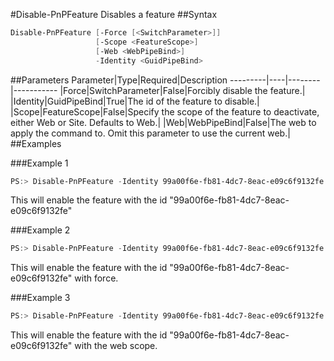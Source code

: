 #Disable-PnPFeature
Disables a feature
##Syntax
```powershell
Disable-PnPFeature [-Force [<SwitchParameter>]]
                   [-Scope <FeatureScope>]
                   [-Web <WebPipeBind>]
                   -Identity <GuidPipeBind>
```


##Parameters
Parameter|Type|Required|Description
---------|----|--------|-----------
|Force|SwitchParameter|False|Forcibly disable the feature.|
|Identity|GuidPipeBind|True|The id of the feature to disable.|
|Scope|FeatureScope|False|Specify the scope of the feature to deactivate, either Web or Site. Defaults to Web.|
|Web|WebPipeBind|False|The web to apply the command to. Omit this parameter to use the current web.|
##Examples

###Example 1
```powershell
PS:> Disable-PnPFeature -Identity 99a00f6e-fb81-4dc7-8eac-e09c6f9132fe
```
This will enable the feature with the id "99a00f6e-fb81-4dc7-8eac-e09c6f9132fe"

###Example 2
```powershell
PS:> Disable-PnPFeature -Identity 99a00f6e-fb81-4dc7-8eac-e09c6f9132fe -Force
```
This will enable the feature with the id "99a00f6e-fb81-4dc7-8eac-e09c6f9132fe" with force.

###Example 3
```powershell
PS:> Disable-PnPFeature -Identity 99a00f6e-fb81-4dc7-8eac-e09c6f9132fe -Scope Web
```
This will enable the feature with the id "99a00f6e-fb81-4dc7-8eac-e09c6f9132fe" with the web scope.
